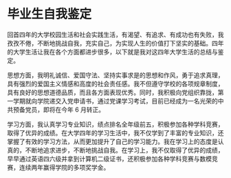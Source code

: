 # 毕业生自我鉴定

回首四年的大学校园生活和社会实践生活，有渴望、有追求、有成功也有失败，我孜孜不倦，不断地挑战自我，充实自己，为实现人生的价值打下坚实的基础。四年的大学生活让我在各个方面都进步很多，以下就是我对这四年大学生活的总结与鉴定。

思想方面，我明礼诚信、爱国守法、坚持实事求是的思想和作风，勇于追求真理，具有强烈的爱国主义情感和高度的社会责任感。我不但遵守学校的各项规章制度，具有良好的思想道德品质，而且各方面表现优秀。同时，我积极向党组织靠拢，第一学期就向学院递交入党申请书，通过党课学习考试，目前已经成为一名光荣的中共预备党员，即将在今年 6 月转正。

学习方面，我认真学习专业知识，绩点排名全年级前五，积极参加各种学科竞赛，取得了优异的成绩。在大学四年的学习生活中，我不仅学到了丰富的专业知识，还掌握了有效的学习方法，从而更加提升了自己的学习能力。我在学习上的态度是认真的，不断地追求进步，不断地挑战自我。在学习上，我不仅取得了优异的成绩，早早通过英语四六级并拿到计算机二级证书，还积极参加各种学科竞赛与数模竞赛，连续两年赢得学院的多项奖学金。

